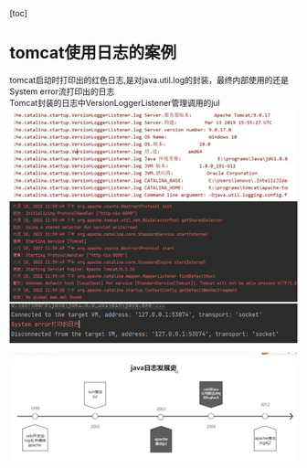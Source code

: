 [toc]

# tomcat使用日志的案例
tomcat启动时打印出的红色日志,是对java.util.log的封装，最终内部使用的还是System error流打印出的日志  
Tomcat封装的日志中VersionLoggerListener管理调用的jul
![Tomcat启动时显示的日志](./pic/tomcat日志.png)    
![Tomcat启动时显示的日志](./pic/tomcat启动的时候打印的日志.png)  
![System eror打印出的日志](./pic/System%20error打印出的显示日志.png) 

![java日志体系发展史](./pic/java日志体系发展史.png)

